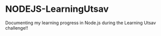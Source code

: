 # NODEJS-LearningUtsav
Documenting my learning progress in Node.js during the Learning Utsav challenge!!

